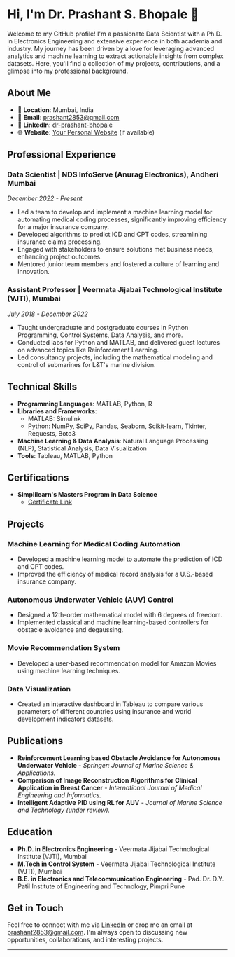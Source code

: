 # Hi, I'm Dr. Prashant S. Bhopale 👋

Welcome to my GitHub profile! I'm a passionate Data Scientist with a Ph.D. in Electronics Engineering and extensive experience in both academia and industry. My journey has been driven by a love for leveraging advanced analytics and machine learning to extract actionable insights from complex datasets. Here, you'll find a collection of my projects, contributions, and a glimpse into my professional background.

## About Me

- 📍 **Location**: Mumbai, India
- 📧 **Email**: [prashant2853@gmail.com](mailto:prashant2853@gmail.com)
- 🔗 **LinkedIn**: [dr-prashant-bhopale](https://www.linkedin.com/in/dr-prashant-bhopale-14385038)
- 🌐 **Website**: [Your Personal Website](#) (if available)

## Professional Experience

### Data Scientist | NDS InfoServe (Anurag Electronics), Andheri Mumbai
*December 2022 - Present*

- Led a team to develop and implement a machine learning model for automating medical coding processes, significantly improving efficiency for a major insurance company.
- Developed algorithms to predict ICD and CPT codes, streamlining insurance claims processing.
- Engaged with stakeholders to ensure solutions met business needs, enhancing project outcomes.
- Mentored junior team members and fostered a culture of learning and innovation.

### Assistant Professor | Veermata Jijabai Technological Institute (VJTI), Mumbai
*July 2018 - December 2022*

- Taught undergraduate and postgraduate courses in Python Programming, Control Systems, Data Analysis, and more.
- Conducted labs for Python and MATLAB, and delivered guest lectures on advanced topics like Reinforcement Learning.
- Led consultancy projects, including the mathematical modeling and control of submarines for L&T's marine division.

## Technical Skills

- **Programming Languages**: MATLAB, Python, R
- **Libraries and Frameworks**:
  - MATLAB: Simulink
  - Python: NumPy, SciPy, Pandas, Seaborn, Scikit-learn, Tkinter, Requests, Boto3
- **Machine Learning & Data Analysis**: Natural Language Processing (NLP), Statistical Analysis, Data Visualization
- **Tools**: Tableau, MATLAB, Python

## Certifications

- **Simplilearn's Masters Program in Data Science**
  - [Certificate Link](https://success.simplilearn.com/77911651)

## Projects

### Machine Learning for Medical Coding Automation
- Developed a machine learning model to automate the prediction of ICD and CPT codes.
- Improved the efficiency of medical record analysis for a U.S.-based insurance company.

### Autonomous Underwater Vehicle (AUV) Control
- Designed a 12th-order mathematical model with 6 degrees of freedom.
- Implemented classical and machine learning-based controllers for obstacle avoidance and degaussing.

### Movie Recommendation System
- Developed a user-based recommendation model for Amazon Movies using machine learning techniques.

### Data Visualization
- Created an interactive dashboard in Tableau to compare various parameters of different countries using insurance and world development indicators datasets.

## Publications

- **Reinforcement Learning based Obstacle Avoidance for Autonomous Underwater Vehicle** - *Springer: Journal of Marine Science & Applications.*
- **Comparison of Image Reconstruction Algorithms for Clinical Application in Breast Cancer** - *International Journal of Medical Engineering and Informatics.*
- **Intelligent Adaptive PID using RL for AUV** - *Journal of Marine Science and Technology (under review).*

## Education

- **Ph.D. in Electronics Engineering** - Veermata Jijabai Technological Institute (VJTI), Mumbai
- **M.Tech in Control System** - Veermata Jijabai Technological Institute (VJTI), Mumbai
- **B.E. in Electronics and Telecommunication Engineering** - Pad. Dr. D.Y. Patil Institute of Engineering and Technology, Pimpri Pune

## Get in Touch

Feel free to connect with me via [LinkedIn](https://www.linkedin.com/in/dr-prashant-bhopale-14385038) or drop me an email at [prashant2853@gmail.com](mailto:prashant2853@gmail.com). I'm always open to discussing new opportunities, collaborations, and interesting projects.

---


